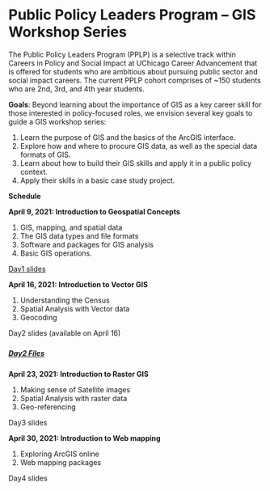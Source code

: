 # Public Policy Leaders Program – GIS Workshop Series

The Public Policy Leaders Program (PPLP) is a selective track within Careers in Policy and Social Impact at UChicago Career Advancement that is offered for students who are ambitious about pursuing public sector and social impact careers. The current PPLP cohort comprises of ~150 students who are 2nd, 3rd, and 4th year students. 

**Goals**: Beyond learning about the importance of GIS as a key career skill for those interested in policy-focused roles, we envision several key goals to guide a GIS workshop series: 

1. Learn the purpose of GIS and the basics of the ArcGIS interface. 
2. Explore how and where to procure GIS data, as well as the special data formats of GIS. 
3. Learn about how to build their GIS skills and apply it in a public policy context. 
4. Apply their skills in a basic case study project. 

**Schedule**

**April 9, 2021: Introduction to Geospatial Concepts**

1. GIS, mapping, and spatial data
2. The GIS data types and file formats
3. Software and packages for GIS analysis
4. Basic GIS operations.

<a href="https://github.com/rcc-uchicago/pplp_gisworkshop/blob/main/Day1-Introduction_to%20_Geospatial%20_Concepts.pdf" target="_blank">Day1 slides</a>

**April 16, 2021: Introduction to Vector GIS**

1. Understanding the Census
2. Spatial Analysis with Vector data
3. Geocoding

Day2 slides (available on April 16)
##### 
##### <a href="https://uchicagoedu-my.sharepoint.com/:f:/g/personal/pnsinha_uchicago_edu/Eo33BbpJ34ZGkqPAV95R_asBoVnQnDEspZ246KMBwqpzUA?e=gmx8pg" target="_blank">Day2 Files</a>

**April 23, 2021: Introduction to Raster GIS**

1. Making sense of Satellite images
2. Spatial Analysis with raster data
3. Geo-referencing

Day3 slides

**April 30, 2021: Introduction to Web mapping**

1. Exploring ArcGIS online
2. Web mapping packages

Day4 slides